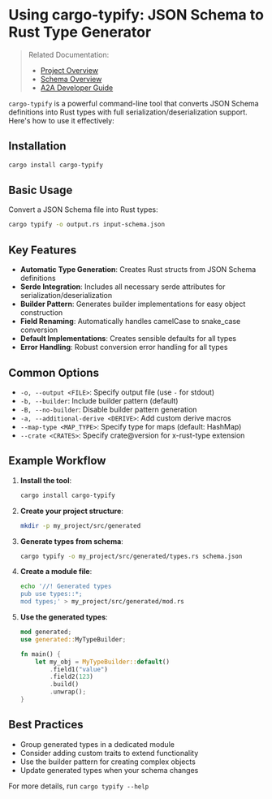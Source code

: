 # Using cargo-typify: JSON Schema to Rust Type Generator

> Related Documentation:
> - [Project Overview](../README.md)
> - [Schema Overview](schema_overview.md)
> - [A2A Developer Guide](A2A_dev_docs.md)

`cargo-typify` is a powerful command-line tool that converts JSON Schema definitions into Rust types with full serialization/deserialization support. Here's how to use it effectively:

## Installation

```bash
cargo install cargo-typify
```

## Basic Usage

Convert a JSON Schema file into Rust types:

```bash
cargo typify -o output.rs input-schema.json
```

## Key Features

- **Automatic Type Generation**: Creates Rust structs from JSON Schema definitions
- **Serde Integration**: Includes all necessary serde attributes for serialization/deserialization
- **Builder Pattern**: Generates builder implementations for easy object construction
- **Field Renaming**: Automatically handles camelCase to snake_case conversion
- **Default Implementations**: Creates sensible defaults for all types
- **Error Handling**: Robust conversion error handling for all types

## Common Options

- `-o, --output <FILE>`: Specify output file (use `-` for stdout)
- `-b, --builder`: Include builder pattern (default)
- `-B, --no-builder`: Disable builder pattern generation
- `-a, --additional-derive <DERIVE>`: Add custom derive macros
- `--map-type <MAP_TYPE>`: Specify type for maps (default: HashMap)
- `--crate <CRATES>`: Specify crate@version for x-rust-type extension

## Example Workflow

1. **Install the tool**:
   ```bash
   cargo install cargo-typify
   ```

2. **Create your project structure**:
   ```bash
   mkdir -p my_project/src/generated
   ```

3. **Generate types from schema**:
   ```bash
   cargo typify -o my_project/src/generated/types.rs schema.json
   ```

4. **Create a module file**:
   ```bash
   echo '//! Generated types
   pub use types::*;
   mod types;' > my_project/src/generated/mod.rs
   ```

5. **Use the generated types**:
   ```rust
   mod generated;
   use generated::MyTypeBuilder;
   
   fn main() {
       let my_obj = MyTypeBuilder::default()
           .field1("value")
           .field2(123)
           .build()
           .unwrap();
   }
   ```

## Best Practices

- Group generated types in a dedicated module
- Consider adding custom traits to extend functionality
- Use the builder pattern for creating complex objects
- Update generated types when your schema changes

For more details, run `cargo typify --help`